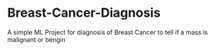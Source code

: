 # Breast-Cancer-Diagnosis
A simple ML Project for diagnosis of Breast Cancer to tell if a mass is malignant or bengin
